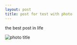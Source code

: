 ```yaml
---
layout: post
title: post for test with photo
---
```


the best post in life

![photo title](https://upload.wikimedia.org/wikipedia/commons/4/4d/Dome_of_the_Rock_by_Peter_Mulligan.jpg)
